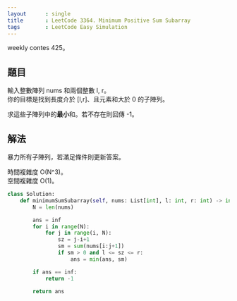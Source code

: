 ```yaml
---
layout      : single
title       : LeetCode 3364. Minimum Positive Sum Subarray 
tags        : LeetCode Easy Simulation
---
```

weekly contes 425。  

## 題目

輸入整數陣列 nums 和兩個整數 l, r。  
你的目標是找到長度介於 [l,r]、且元素和大於 0 的子陣列。  

求這些子陣列中的**最小**和。若不存在則回傳 -1。  

## 解法

暴力所有子陣列，若滿足條件則更新答案。  

時間複雜度 O(N^3)。  
空間複雜度 O(1)。  

```python
class Solution:
    def minimumSumSubarray(self, nums: List[int], l: int, r: int) -> int:
        N = len(nums)

        ans = inf
        for i in range(N):
            for j in range(i, N):
                sz = j-i+1
                sm = sum(nums[i:j+1])
                if sm > 0 and l <= sz <= r:
                    ans = min(ans, sm)

        if ans == inf:
            return -1

        return ans
```
